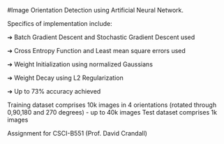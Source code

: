 #Image Orientation Detection using Artificial Neural Network.

Specifics of implementation include:
  
  ➔ Batch Gradient Descent and Stochastic Gradient Descent used 
  
  ➔ Cross Entropy Function and Least mean square errors used
  
  ➔ Weight Initialization using normalized Gaussians 
  
  ➔ Weight Decay using L2 Regularization 
  
  ➔ Up to 73% accuracy achieved   

Training dataset comprises 10k images in 4 orientations (rotated through 0,90,180 and 270 degrees) - up to 40k images
Test dataset comprises 1k images


Assignment for CSCI-B551 (Prof. David Crandall)
